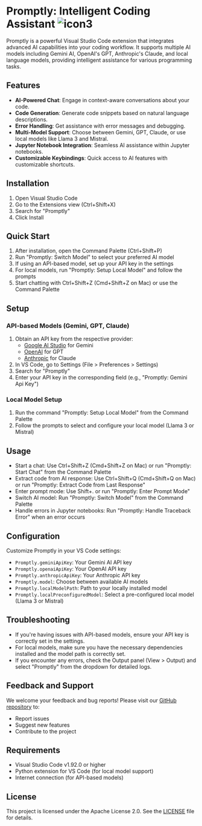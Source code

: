 # Promptly: Intelligent Coding Assistant ![icon3](https://github.com/user-attachments/assets/838b719b-b863-4310-8a5f-be140960d230)



Promptly is a powerful Visual Studio Code extension that integrates advanced AI capabilities into your coding workflow. It supports multiple AI models including Gemini AI, OpenAI's GPT, Anthropic's Claude, and local language models, providing intelligent assistance for various programming tasks.

## Features

- **AI-Powered Chat**: Engage in context-aware conversations about your code.
- **Code Generation**: Generate code snippets based on natural language descriptions.
- **Error Handling**: Get assistance with error messages and debugging.
- **Multi-Model Support**: Choose between Gemini, GPT, Claude, or use local models like Llama 3 and Mistral.
- **Jupyter Notebook Integration**: Seamless AI assistance within Jupyter notebooks.
- **Customizable Keybindings**: Quick access to AI features with customizable shortcuts.

## Installation

1. Open Visual Studio Code
2. Go to the Extensions view (Ctrl+Shift+X)
3. Search for "Promptly"
4. Click Install

## Quick Start

1. After installation, open the Command Palette (Ctrl+Shift+P)
2. Run "Promptly: Switch Model" to select your preferred AI model
3. If using an API-based model, set up your API key in the settings
4. For local models, run "Promptly: Setup Local Model" and follow the prompts
5. Start chatting with Ctrl+Shift+Z (Cmd+Shift+Z on Mac) or use the Command Palette

## Setup

### API-based Models (Gemini, GPT, Claude)
1. Obtain an API key from the respective provider:
   - [Google AI Studio](https://makersuite.google.com/app/apikey) for Gemini
   - [OpenAI](https://platform.openai.com/account/api-keys) for GPT
   - [Anthropic](https://www.anthropic.com/) for Claude
2. In VS Code, go to Settings (File > Preferences > Settings)
3. Search for "Promptly"
4. Enter your API key in the corresponding field (e.g., "Promptly: Gemini Api Key")

### Local Model Setup
1. Run the command "Promptly: Setup Local Model" from the Command Palette
2. Follow the prompts to select and configure your local model (Llama 3 or Mistral)

## Usage

- Start a chat: Use Ctrl+Shift+Z (Cmd+Shift+Z on Mac) or run "Promptly: Start Chat" from the Command Palette
- Extract code from AI response: Use Ctrl+Shift+Q (Cmd+Shift+Q on Mac) or run "Promptly: Extract Code from Last Response"
- Enter prompt mode: Use Shift+. or run "Promptly: Enter Prompt Mode"
- Switch AI model: Run "Promptly: Switch Model" from the Command Palette
- Handle errors in Jupyter notebooks: Run "Promptly: Handle Traceback Error" when an error occurs

## Configuration

Customize Promptly in your VS Code settings:

- `Promptly.geminiApiKey`: Your Gemini AI API key
- `Promptly.openaiApiKey`: Your OpenAI API key
- `Promptly.anthropicApiKey`: Your Anthropic API key
- `Promptly.model`: Choose between available AI models
- `Promptly.localModelPath`: Path to your locally installed model
- `Promptly.localPreconfiguredModel`: Select a pre-configured local model (Llama 3 or Mistral)

## Troubleshooting

- If you're having issues with API-based models, ensure your API key is correctly set in the settings.
- For local models, make sure you have the necessary dependencies installed and the model path is correctly set.
- If you encounter any errors, check the Output panel (View > Output) and select "Promptly" from the dropdown for detailed logs.

## Feedback and Support

We welcome your feedback and bug reports! Please visit our [GitHub repository](https://github.com/Di-GI/promptly) to:

- Report issues
- Suggest new features
- Contribute to the project

## Requirements

- Visual Studio Code v1.92.0 or higher
- Python extension for VS Code (for local model support)
- Internet connection (for API-based models)

## License

This project is licensed under the Apache License 2.0. See the [LICENSE](https://github.com/Di-GI/promptly/blob/main/LICENSE) file for details.

